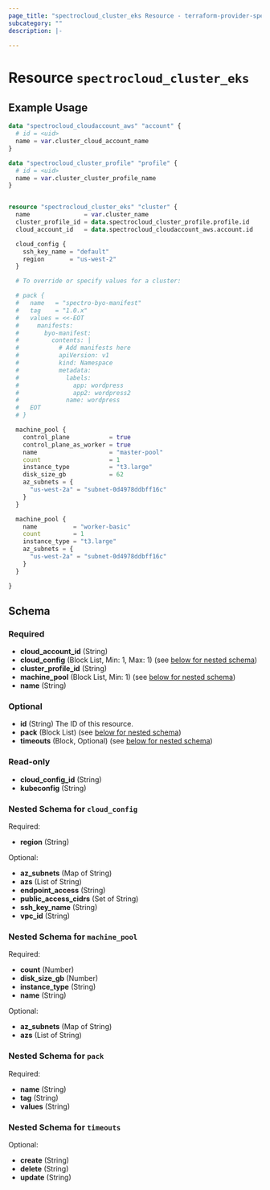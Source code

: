 ```yaml
---
page_title: "spectrocloud_cluster_eks Resource - terraform-provider-spectrocloud"
subcategory: ""
description: |-
  
---
```


# Resource `spectrocloud_cluster_eks`



## Example Usage

```terraform
data "spectrocloud_cloudaccount_aws" "account" {
  # id = <uid>
  name = var.cluster_cloud_account_name
}

data "spectrocloud_cluster_profile" "profile" {
  # id = <uid>
  name = var.cluster_cluster_profile_name
}


resource "spectrocloud_cluster_eks" "cluster" {
  name               = var.cluster_name
  cluster_profile_id = data.spectrocloud_cluster_profile.profile.id
  cloud_account_id   = data.spectrocloud_cloudaccount_aws.account.id

  cloud_config {
    ssh_key_name = "default"
    region       = "us-west-2"
  }

  # To override or specify values for a cluster:

  # pack {
  #   name   = "spectro-byo-manifest"
  #   tag    = "1.0.x"
  #   values = <<-EOT
  #     manifests:
  #       byo-manifest:
  #         contents: |
  #           # Add manifests here
  #           apiVersion: v1
  #           kind: Namespace
  #           metadata:
  #             labels:
  #               app: wordpress
  #               app2: wordpress2
  #             name: wordpress
  #   EOT
  # }

  machine_pool {
    control_plane           = true
    control_plane_as_worker = true
    name                    = "master-pool"
    count                   = 1
    instance_type           = "t3.large"
    disk_size_gb            = 62
    az_subnets = {
      "us-west-2a" = "subnet-0d4978ddbff16c"
    }
  }

  machine_pool {
    name          = "worker-basic"
    count         = 1
    instance_type = "t3.large"
    az_subnets = {
      "us-west-2a" = "subnet-0d4978ddbff16c"
    }
  }

}
```

## Schema

### Required

- **cloud_account_id** (String)
- **cloud_config** (Block List, Min: 1, Max: 1) (see [below for nested schema](#nestedblock--cloud_config))
- **cluster_profile_id** (String)
- **machine_pool** (Block List, Min: 1) (see [below for nested schema](#nestedblock--machine_pool))
- **name** (String)

### Optional

- **id** (String) The ID of this resource.
- **pack** (Block List) (see [below for nested schema](#nestedblock--pack))
- **timeouts** (Block, Optional) (see [below for nested schema](#nestedblock--timeouts))

### Read-only

- **cloud_config_id** (String)
- **kubeconfig** (String)

<a id="nestedblock--cloud_config"></a>
### Nested Schema for `cloud_config`

Required:

- **region** (String)

Optional:

- **az_subnets** (Map of String)
- **azs** (List of String)
- **endpoint_access** (String)
- **public_access_cidrs** (Set of String)
- **ssh_key_name** (String)
- **vpc_id** (String)


<a id="nestedblock--machine_pool"></a>
### Nested Schema for `machine_pool`

Required:

- **count** (Number)
- **disk_size_gb** (Number)
- **instance_type** (String)
- **name** (String)

Optional:

- **az_subnets** (Map of String)
- **azs** (List of String)


<a id="nestedblock--pack"></a>
### Nested Schema for `pack`

Required:

- **name** (String)
- **tag** (String)
- **values** (String)


<a id="nestedblock--timeouts"></a>
### Nested Schema for `timeouts`

Optional:

- **create** (String)
- **delete** (String)
- **update** (String)



